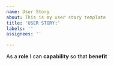 ```yaml
---
name: User Story
about: This is my user story template
title: 'USER STORY:'
labels: ''
assignees: ''

---
```


As a **role** I can **capability** so that **benefit**
